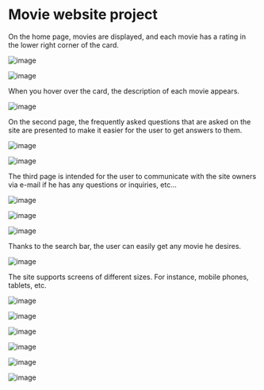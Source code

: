 # Movie website project

On the home page, movies are displayed, and each movie has a rating in the lower right corner of the card.

![image](https://user-images.githubusercontent.com/64428440/213763636-887592ef-3f19-4612-8a96-2ff69413a25d.png)

![image](https://user-images.githubusercontent.com/64428440/213763817-731e85de-effd-4932-ae30-d3fab63e8287.png)

When you hover over the card, the description of each movie appears.

![image](https://user-images.githubusercontent.com/64428440/213763847-680d27b7-2071-4723-ac8f-15b668276c94.png)

On the second page, the frequently asked questions that are asked on the site are presented to make it easier for the user to get answers to them.

![image](https://user-images.githubusercontent.com/64428440/213763890-0b73eebc-c5b7-46da-b707-3c8b7fd3edf2.png)

![image](https://user-images.githubusercontent.com/64428440/213763918-7ef5f65a-727c-4e0d-b2aa-1f40f4dd2341.png)

The third page is intended for the user to communicate with the site owners via e-mail if he has any questions or inquiries, etc...

![image](https://user-images.githubusercontent.com/64428440/213763949-cb6fb043-91ad-4241-bd0a-51639e6a2422.png)

![image](https://user-images.githubusercontent.com/64428440/213763999-960af50f-9506-4386-8f71-c7539d231d07.png)

![image](https://user-images.githubusercontent.com/64428440/213764038-b9463e79-1acd-4424-9860-c5f036c7c52b.png)

Thanks to the search bar, the user can easily get any movie he desires.

![image](https://user-images.githubusercontent.com/64428440/213764091-4b9d3676-9b07-49d0-a93d-178494c8ffac.png)

The site supports screens of different sizes. For instance, mobile phones, tablets, etc.

![image](https://user-images.githubusercontent.com/64428440/213764140-fe54044d-5e4a-42c8-9ef3-0d791ef0d8bc.png)

![image](https://user-images.githubusercontent.com/64428440/213764177-5b858ace-d774-4d88-bce6-07f5a430d924.png)

![image](https://user-images.githubusercontent.com/64428440/213764292-cc9ac5cd-fa85-4cf7-914f-720b57e39322.png)

![image](https://user-images.githubusercontent.com/64428440/213764325-ccbca2c3-ac40-4935-b9ff-3b261f0f91b6.png)

![image](https://user-images.githubusercontent.com/64428440/213764363-614f97a3-ba08-4590-a9b5-8c24c7806c95.png)

![image](https://user-images.githubusercontent.com/64428440/213764401-ed10ea17-4614-4984-9321-83ef09b66dad.png)
